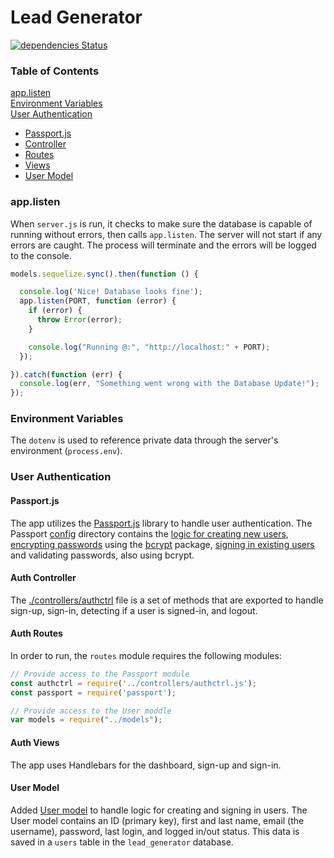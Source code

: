 # Lead Generator
[![dependencies Status](https://david-dm.org/abishr12/lead-generator/status.svg)](https://david-dm.org/abishr12/lead-generator)

### Table of Contents
[app.listen](#applisten)<br>
[Environment Variables](#environment-variables)<br>
[User Authentication](#user-authentication)<br>
  * [Passport.js](#passportjs)
  * [Controller](#auth-controller)
  * [Routes](#auth-routes)
  * [Views](#auth-views)
  * [User Model](#user-model)

### app.listen

When `server.js` is run, it checks to make sure the database is capable of running without errors, then calls `app.listen`. The server will not start if any errors are caught. The process will terminate and the errors will be logged to the console.

```javascript
models.sequelize.sync().then(function () {

  console.log('Nice! Database looks fine');
  app.listen(PORT, function (error) {
    if (error) {
      throw Error(error);
    }

    console.log("Running @:", "http://localhost:" + PORT);
  });

}).catch(function (err) {
  console.log(err, "Something went wrong with the Database Update!");
});
```

### Environment Variables

The `dotenv` is used to reference private data through the server's environment (`process.env`).

### User Authentication

#### Passport.js

The app utilizes the [Passport.js](http://www.passportjs.org/) library to handle user authentication. The Passport [config](https://github.com/abishr12/lead-generator/blob/auth/config/passport/passport.js) directory contains the [logic for creating new users](https://github.com/abishr12/lead-generator/blob/b9406a17ebca1043b0f033f96c756a20eaa444f4/config/passport/passport.js#L9), [encrypting passwords](https://github.com/abishr12/lead-generator/blob/b9406a17ebca1043b0f033f96c756a20eaa444f4/config/passport/passport.js#L19) using the [bcrypt](https://www.npmjs.com/package/bcrypt) package, [signing in existing users](https://github.com/abishr12/lead-generator/blob/b9406a17ebca1043b0f033f96c756a20eaa444f4/config/passport/passport.js#L54) and validating passwords, also using bcrypt.

#### Auth Controller

The [./controllers/authctrl](https://github.com/abishr12/lead-generator/blob/auth/controllers/authctrl.js) file is a set of methods that are exported to handle sign-up, sign-in, detecting if a user is signed-in, and logout.

#### Auth Routes

In order to run, the `routes` module requires the following modules: 

```javascript
// Provide access to the Passport module
const authctrl = require('../controllers/authctrl.js');
const passport = require('passport');

// Provide access to the User moddle
var models = require("../models");
```

#### Auth Views

The app uses Handlebars for the dashboard, sign-up and sign-in.

#### User Model

Added [User model](https://github.com/abishr12/lead-generator/blob/auth/models/users.js) to handle logic for creating and signing in users. The User model contains an ID (primary key), first and last name, email (the username), password, last login, and logged in/out status. This data is saved in a `users` table in the `lead_generator` database.
